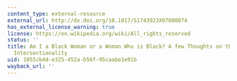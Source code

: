 ```yaml
---
content_type: external-resource
external_url: http://dx.doi.org/10.1017/S1743923X07000074
has_external_license_warning: true
license: https://en.wikipedia.org/wiki/All_rights_reserved
status: ''
title: Am I a Black Woman or a Woman Who is Black? A few Thoughts on the Meaning of
  Intersectionality
uid: 1055cb4d-e325-452a-b56f-95caabe1e91b
wayback_url: ''
---
```

